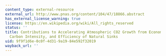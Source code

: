 ```yaml
---
content_type: external-resource
external_url: http://www.pnas.org/content/104/47/18866.abstract
has_external_license_warning: true
license: https://en.wikipedia.org/wiki/All_rights_reserved
status: ''
title: Contributions to Accelerating Atmospheric CO2 Growth from Economic Activity,
  Carbon Intensity, and Efficiency of Natural Sinks
uid: 9f9f1d6e-0c0f-4d31-9a19-84e592f32019
wayback_url: ''
---
```

